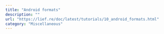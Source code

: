 ```yaml
---
title: "Android formats"
description: ""
url: "https://lief.re/doc/latest/tutorials/10_android_formats.html"
category: "Miscellaneous"
---
```

